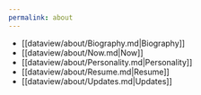 ```yaml
---
permalink: about
---
```



- [[dataview/about/Biography.md|Biography]]
- [[dataview/about/Now.md|Now]]
- [[dataview/about/Personality.md|Personality]]
- [[dataview/about/Resume.md|Resume]]
- [[dataview/about/Updates.md|Updates]]

